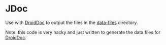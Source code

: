 JDoc
=========

Use with [DroidDoc](https://github.com/benohalloran/DroidDoc) to output the files in the [data-files](https://github.com/benohalloran/DroidDoc/tree/master/app/src/main/assets/data-files) directory.

Note: this code is very hacky and just written to generate the data files for [DroidDoc](https://github.com/benohalloran/DroidDoc). 
